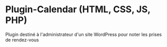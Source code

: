 # Plugin-Calendar (HTML, CSS, JS, PHP)

Plugin destiné à l'administrateur d'un site WordPress pour noter les prises de rendez-vous  
